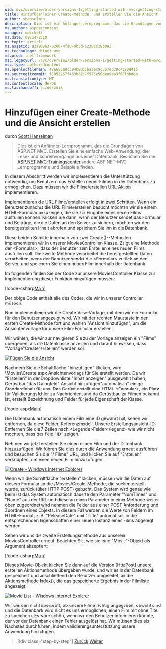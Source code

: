 ```yaml
---
uid: mvc/overview/older-versions-1/getting-started-with-mvc/getting-started-with-mvc-part6
title: Hinzufügen einer Create-Methode, und erstellen Sie die Ansicht | Microsoft Docs
author: shanselman
description: Dies ist ein Anfänger-Lernprogramm, das die Grundlagen von ASP.NET MVC. Erstellen Sie eine einfache Web-Anwendung, die Lese- und Schreibvorgänge aus einer Datenbank.
ms.author: aspnetcontent
manager: wpickett
ms.date: 08/14/2010
ms.topic: article
ms.assetid: a3a90963-0286-4fa0-9b3d-c230cc18b0a3
ms.technology: dotnet-mvc
ms.prod: .net-framework
msc.legacyurl: /mvc/overview/older-versions-1/getting-started-with-mvc/getting-started-with-mvc-part6
msc.type: authoredcontent
ms.openlocfilehash: 48e656a0c394b9db5baaec9c557ec38c4020d41b
ms.sourcegitcommit: f8852267f463b62d7f975e56bea9aa3f68fbbdeb
ms.translationtype: MT
ms.contentlocale: de-DE
ms.lasthandoff: 04/06/2018
---
```

<a name="adding-a-create-method-and-create-view"></a>Hinzufügen einer Create-Methode und die Ansicht erstellen
====================
durch [Scott Hanselman](https://github.com/shanselman)

> Dies ist ein Anfänger-Lernprogramm, das die Grundlagen von ASP.NET MVC. Erstellen Sie eine einfache Web-Anwendung, die Lese- und Schreibvorgänge aus einer Datenbank. Besuchen Sie die [ASP.NET MVC-Trainingscenter](../../../index.md) andere ASP.NET-MVC Lernprogramme und Beispiele finden.


In diesem Abschnitt werden wir implementieren die Unterstützung notwendig, um Benutzern das Erstellen neuer Filmen in der Datenbank zu ermöglichen. Dazu müssen wir die Filme/erstellen URL-Aktion implementieren.

Implementieren die URL Filme/erstellen erfolgt in zwei Schritten. Wenn ein Benutzer zunächst die URL Filme/erstellen besucht möchten wir sie einem HTML-Formular anzuzeigen, die sie zur Eingabe eines neuen Films ausfüllen können. Klicken Sie dann, wenn der Benutzer sendet das Formular und Beiträge, die die Daten an den Server zu sichern, möchten wir den bereitgestellten Inhalt abrufen und speichern Sie ihn in die Datenbank.

Diese beiden Schritte innerhalb von zwei Create()--Methoden implementieren wir in unserer MoviesController-Klasse. Zeigt eine Methode der &lt;Formular&gt; , dass der Benutzer zum Erstellen eines neuen Films ausfüllen soll. Die zweite Methode verarbeitet die bereitgestellten Daten verarbeiten, wenn der Benutzer sendet die &lt;Formular&gt; zurück an den Server, und speichern Sie einen neuen Film innerhalb der Datenbank.

Im folgenden finden Sie der Code zur unsere MoviesController Klasse zur Implementierung dieser Funktion hinzufügen müssen:

[!code-csharp[Main](getting-started-with-mvc-part6/samples/sample1.cs)]

Der obige Code enthält alle des Codes, die wir in unserer Controller müssen.

Nun implementieren wir die Create View-Vorlage, mit dem wir ein Formular für den Benutzer angezeigt wird. Wir mit der rechten Maustaste in der ersten Create-Methode fort und wählen "Ansicht hinzufügen", um die Ansichtenvorlage für unsere Film-Formular erstellen.

Wir wählen, die wir zur navigieren Sie zu der Vorlage anzeigen ein "Films" übergeben, als die Datenklasse anzeigen und darauf hinweisen, dass "Vorlage"Create"erstellen" werden soll.

[![Fügen Sie die Ansicht](getting-started-with-mvc-part6/_static/image2.png)](getting-started-with-mvc-part6/_static/image1.png)

Nachdem Sie die Schaltfläche "hinzufügen" klicken, wird \Movies\Create.aspx Ansichtenvorlage für Sie erstellt werden. Da wir "Erstellen" in der Dropdownliste "Inhalt anzeigen" ausgewählt haben, Gerüstbau"das Dialogfeld" Ansicht hinzufügen"automatisch" einige Standardinhalt für uns. Das Gerüst erstellt eine HTML &lt;Formular&gt;, ein Platz für Validierungsfehler zu Nachrichten, und da Gerüstbau zu Filmen bekannt ist, erstellt Bezeichnung und Felder für jede Eigenschaft der Klasse.

[!code-aspx[Main](getting-started-with-mvc-part6/samples/sample2.aspx)]

Die Datenbank automatisch einem Film eine ID gewährt hat, sehen wir entfernen, da diese Felder, Referenzmodell. Unsere Erstellungsansicht-ID: Entfernen Sie die 7 Zeilen nach &lt;Legende&gt;Felder&lt;/legend&gt; wie wir nicht möchten, dass das Feld "ID" zeigen.

Nehmen wir jetzt erstellen Sie einen neuen Film und der Datenbank hinzuzufügen. Wir führen Sie dies durch die Anwendung erneut ausführen und besuchen Sie die "/ Filme" URL, und klicken Sie auf "Erstellen" verknüpfen, um einen neuen Film hinzuzufügen.

[![Create - Windows Internet Explorer](getting-started-with-mvc-part6/_static/image4.png)](getting-started-with-mvc-part6/_static/image3.png)

Wenn wir die Schaltfläche "erstellen" klicken, müssen wir die Daten auf diesem Formular an die /Movies/Create-Methode, die soeben erstellt wurde, zurück (über HTTP POST) gebucht. Das System wird genau wie beim ist das System automatisch dauerte den Parameter "NumTimes" und "Name" aus der URL und diese an einen Parameter in einer Methode weiter oben zugeordnet wird nehmen die Felder aus einer POST-Anforderung und Zuordnen eines Objekts. In diesem Fall werden die Werte von Feldern im HTML-Format, z. B. "ReleaseDate" und "Title" automatisch in die entsprechenden Eigenschaften einer neuen Instanz eines Films abgelegt werden.

Sehen wir uns die zweite Erstellungsmethode aus unserem MoviesController erneut. Beachten Sie, wie sie eine "Movie"-Objekt als Argument akzeptiert:

[!code-csharp[Main](getting-started-with-mvc-part6/samples/sample3.cs)]

Dieses Movie-Objekt klicken Sie dann auf die Version [HttpPost] unsere erstellen Aktionsmethode übergeben wurde, und wir es in der Datenbank gespeichert und anschließend den Benutzer umgeleitet, an die Aktionsmethode Index(), die das gespeicherte Ergebnis in der Filmliste angezeigt:

[![Movie List - Windows Internet Explorer](getting-started-with-mvc-part6/_static/image6.png)](getting-started-with-mvc-part6/_static/image5.png)

Wir werden nicht überprüft, ob unsere Filme richtig angegeben, obwohl sind und die Datenbank wird nicht es uns ermöglichen, einen Film mit ohne Titel zu speichern. Es wäre schön, wenn wir den Benutzer informieren könnte, der vor der Datenbank einen Fehler ausgelöst hat. Wir müssen dies als Nächstes durchführen, indem validierungsunterstützung unsere Anwendung hinzufügen.

> [!div class="step-by-step"]
> [Zurück](getting-started-with-mvc-part5.md)
> [Weiter](getting-started-with-mvc-part7.md)
